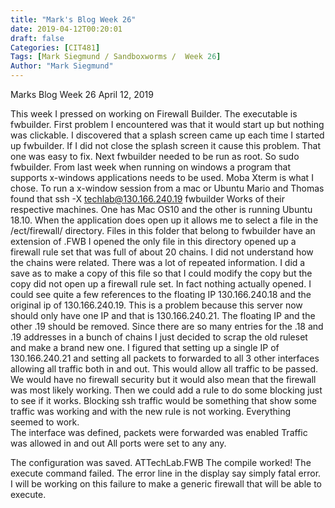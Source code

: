 ```yaml
---
title: "Mark's Blog Week 26"
date: 2019-04-12T00:20:01
draft: false
Categories: [CIT481]
Tags: [Mark Siegmund / Sandboxworms /  Week 26]
Author: "Mark Siegmund"
---
```


Marks Blog Week 26						               April 12, 2019

This week I pressed on working on Firewall Builder.  The executable is fwbuilder.
First problem I encountered was that it would start up but nothing was clickable.  I discovered that a splash screen came up each time I started up fwbuilder.  If I did not close the splash screen it cause this problem.  That one was easy to fix.  Next fwbuilder needed to be run as root.
So    sudo fwbuilder.  From last week when running on windows a program that supports x-windows applications needs to be used.  Moba Xterm is what I chose.
To run a x-window session from a mac or Ubuntu Mario and Thomas found that 
    ssh -X  techlab@130.166.240.19 fwbuilder
Works of their respective machines.  One has Mac OS10 and the other is running Ubuntu 18.10.
When the application does open up it allows me to select a file in the /ect/firewall/ directory.
Files in this folder that belong to fwbuilder have an extension of .FWB
I opened the only file in this directory opened up a firewall rule set that was full of about 20 chains.  I did not understand how the chains were related.  There was a lot of repeated information.   I did a save as to make a copy of this file so that I could modify the copy but the copy did not open up a firewall rule set.  In fact nothing actually opened.  I could see quite a few references to the floating IP 130.166.240.18 and the original ip of 130.166.240.19.  This is a problem because this server now should only have one IP and that is 130.166.240.21.  The floating IP and the other .19 should be removed.
Since there are so many entries for the .18 and .19 addresses in a bunch of chains I just decided to scrap the old ruleset and make a brand new one.  I figured that setting up a single IP of 130.166.240.21 and setting all packets to forwarded to all 3 other interfaces allowing all traffic both in and out.  This would allow all traffic to be passed.  We would have no firewall security but it would also mean that the firewall was most likely working.  Then we could add a rule to do some blocking just to see if it works.  Blocking ssh traffic would be something that show some traffic was working and with the new rule is not working.
Everything seemed to work.  
The interface was defined, 
packets were forwarded was enabled
Traffic was allowed in and out
All ports were set to any any.

The configuration was saved.  ATTechLab.FWB
The compile worked!
The execute command failed.  The error line in the display say simply fatal error.  
I will be working on this failure to make a generic firewall that will be able to execute.